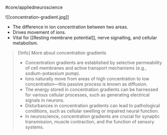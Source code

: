 #core/appliedneuroscience

![[concentration-gradient.jpg]]

- The difference in ion concentration between two areas.
- Drives movement of ions.
- Vital for [[Resting membrane potential]], nerve signalling, and cellular metabolism.

> [!info] More about concentration gradients
> - Concentration gradients are established by selective permeability of cell membranes and active transport mechanisms (e.g., sodium-potassium pump).
> - Ions naturally move from areas of high concentration to low concentration—this passive process is known as diffusion.
> - The energy stored in concentration gradients can be harnessed for various cellular processes, such as generating electrical signals in neurons.
> - Disturbances in concentration gradients can lead to pathological conditions, such as cellular swelling or impaired neural function.
> - In neuroscience, concentration gradients are crucial for synaptic transmission, muscle contraction, and the function of sensory systems.
